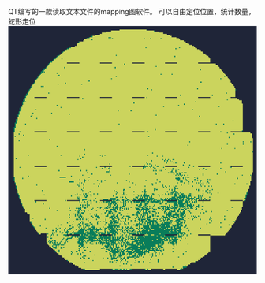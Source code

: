 QT编写的一款读取文本文件的mapping图软件。 可以自由定位位置，统计数量，蛇形走位
![map](https://github.com/735754647/QT-Wafer-Map/blob/master/chip.png)
